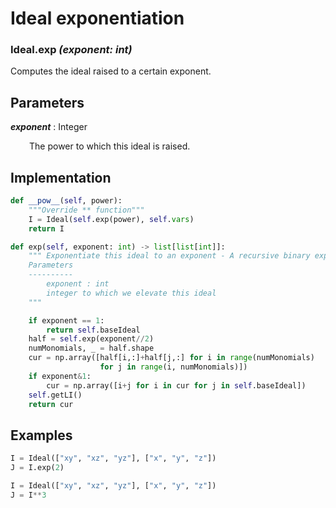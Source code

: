 # Ideal exponentiation

### Ideal.__exp__ *(exponent: int)*

Computes the ideal raised to a certain exponent.

## Parameters

*__exponent__* : Integer

<div style="margin-left: 30px;">
 The power to which this ideal is raised.
</div>

## Implementation
```python
def __pow__(self, power):
    """Override ** function"""
    I = Ideal(self.exp(power), self.vars)
    return I

def exp(self, exponent: int) -> list[list[int]]:
    """ Exponentiate this ideal to an exponent - A recursive binary exponentiation
    Parameters
    ----------
        exponent : int
        integer to which we elevate this ideal
    """

    if exponent == 1:
        return self.baseIdeal
    half = self.exp(exponent//2)
    numMonomials, _ = half.shape
    cur = np.array([half[i,:]+half[j,:] for i in range(numMonomials) 
                    for j in range(i, numMonomials)])
    if exponent&1:
        cur = np.array([i+j for i in cur for j in self.baseIdeal])
    self.getLI()
    return cur
```
## Examples

```python
I = Ideal(["xy", "xz", "yz"], ["x", "y", "z"])
J = I.exp(2)
```
```python
I = Ideal(["xy", "xz", "yz"], ["x", "y", "z"])
J = I**3
```